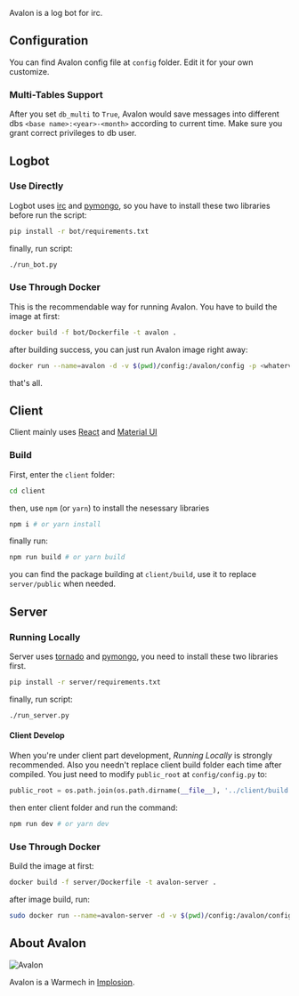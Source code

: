 Avalon is a log bot for irc.

## Configuration
You can find Avalon config file at `config` folder. Edit it for your own customize.

### Multi-Tables Support
After you set `db_multi` to `True`, Avalon would save messages into different dbs `<base name>:<year>-<month>` according to current time. Make sure you grant correct privileges to db user.

## Logbot

### Use Directly
Logbot uses [irc](https://github.com/jaraco/irc) and [pymongo](https://github.com/mongodb/mongo-python-driver), so you have to install these two libraries before run the script:

```bash
pip install -r bot/requirements.txt
```

finally, run script:

```bash
./run_bot.py
```


### Use Through Docker
This is the recommendable way for running Avalon. You have to build the image at first:

```bash
docker build -f bot/Dockerfile -t avalon .
```

after building success, you can just run Avalon image right away:

```bash
docker run --name=avalon -d -v $(pwd)/config:/avalon/config -p <whaterver port>:<mongodb port> avalon
```

that's all.


## Client
Client mainly uses [React](https://reactjs.org/) and [Material UI](https://material-ui-next.com/)

### Build
First, enter the `client` folder:

```bash
cd client
```

then, use `npm` (or `yarn`) to install the nesessary libraries

```bash
npm i # or yarn install
```

finally run:

```bash
npm run build # or yarn build
```

you can find the package building at `client/build`, use it to replace `server/public` when needed.


## Server

### Running Locally
Server uses [tornado](https://github.com/tornadoweb/tornado) and [pymongo](https://github.com/mongodb/mongo-python-driver), you need to install these two libraries first.

```bash
pip install -r server/requirements.txt
```

finally, run script:

```bash
./run_server.py
```

#### Client Develop
When you're under client part development, *Running Locally* is strongly recommended. Also you needn't replace client build folder each time after compiled. You just need to modify `public_root` at `config/config.py` to:

```python
public_root = os.path.join(os.path.dirname(__file__), '../client/build')
```

then enter client folder and run the command:

```bash
npm run dev # or yarn dev
```

### Use Through Docker
Build the image at first:

```bash
docker build -f server/Dockerfile -t avalon-server .
```

after image build, run:

```bash
sudo docker run --name=avalon-server -d -v $(pwd)/config:/avalon/config -p <server port>:<server port> avalon-server
```


## About Avalon

![Avalon](https://vignette.wikia.nocookie.net/implosion/images/b/b7/Avalon.png)

Avalon is a Warmech in [Implosion](https://en.wikipedia.org/wiki/Implosion_-_Never_Lose_Hope).